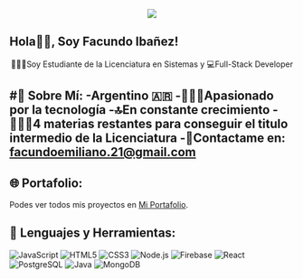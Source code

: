 <p align="center">
  <img src="https://media.giphy.com/media/rJsMvyk7AHHiW9qKLM/giphy.gif?cid=790b7611qcntugt2vuq441b17d2panfhabr3scria23nt6hd&ep=v1_gifs_search&rid=giphy.gif&ct=g" />
</p>

## Hola👋🏼, Soy Facundo Ibañez!

<p align="center">
  👨🏼‍🎓Soy Estudiante de la Licenciatura en Sistemas y 💻Full-Stack Developer
</p>

#📌 Sobre Mí:
-Argentino 🇦🇷
-👨🏼‍💻Apasionado por la tecnología
-🔝En constante crecimiento
-👨🏼‍🎓4 materias restantes para conseguir el titulo intermedio de la Licenciatura
-📩Contactame en: [facundoemiliano.21@gmail.com](mailto:facundoemiliano.21@gmail.co)
-

  ## 🌐 Portafolio:
Podes ver todos mis proyectos en [Mi Portafolio](https://facuib.netlify.app).

## 🔨 Lenguajes y Herramientas:
![JavaScript](https://img.shields.io/badge/JavaScript-F7DF1E?style=for-the-badge&logo=javascript&logoColor=black)
![HTML5](https://img.shields.io/badge/HTML5-E34F26?style=for-the-badge&logo=html5&logoColor=white)
![CSS3](https://img.shields.io/badge/CSS3-1572B6?style=for-the-badge&logo=css3&logoColor=white)
![Node.js](https://img.shields.io/badge/Node.js-339933?style=for-the-badge&logo=node.js&logoColor=white)
![Firebase](https://img.shields.io/badge/Firebase-FFCA28?style=for-the-badge&logo=firebase&logoColor=black)
![React](https://img.shields.io/badge/React-20232A?style=for-the-badge&logo=react&logoColor=61DAFB)
![PostgreSQL](https://img.shields.io/badge/PostgreSQL-316192?style=for-the-badge&logo=postgresql&logoColor=white)
![Java](https://img.shields.io/badge/Java-007396?style=for-the-badge&logo=java&logoColor=white)
![MongoDB](https://img.shields.io/badge/MongoDB-4EA94B?style=for-the-badge&logo=mongodb&logoColor=white)
